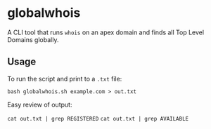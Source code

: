 # globalwhois
A CLI tool that runs `whois` on an apex domain and finds all Top Level Domains globally.

## Usage
To run the script and print to a `.txt` file:

`bash globalwhois.sh example.com > out.txt`

Easy review of output:

`cat out.txt | grep REGISTERED`
`cat out.txt | grep AVAILABLE`
